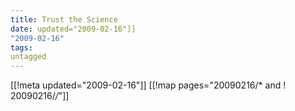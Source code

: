 ```yaml
---
title: Trust the Science
date: updated="2009-02-16"]]
"2009-02-16"
tags:
untagged
---
```

[[!meta updated="2009-02-16"]]
[[!map pages="20090216/* and ! 20090216/*/*"]]

